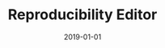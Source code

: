 ---
title: "Reproducibility Editor"
collection: professional
type: ""
permalink: /professional/2019-infosys
venue: '<a href="http://www.journals.elsevier.com/information-systems/" target="_blank">Information Systems Journal, Elsevier North-Holland</a>'
date: 2019-01-01
---